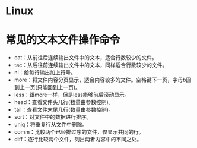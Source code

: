 # Linux

# 常见的文本文件操作命令
- cat：从前往后连续输出文件中的文本，适合行数较少的文件。
- tac：从后往前连续输出文件中的文本，同样适合行数较少的文件。
- nl：给每行输出加上行号。
- more：将文件内容分页显示，适合内容较多的文件。空格键下一页，字母b回到上一页(只能回到上一页)。
- less：跟more一样，但是less能够前后滚动显示。
- head：查看文件头几行(数量由参数控制)。
- tail：查看文件末尾几行(数量由参数控制)。
- sort：对文件中的数据进行排序。
- uniq：将重复行从文件中删除。
- comm：比较两个已经排过序的文件，仅显示共同的行。
- diff：逐行比较两个文件，列出两者内容中的不同之处。